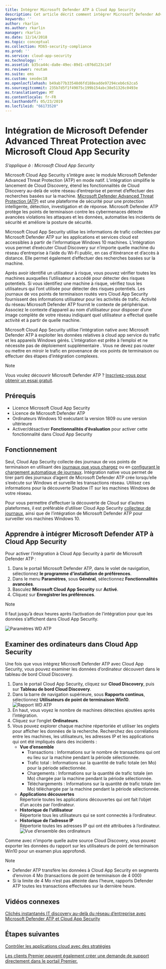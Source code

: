 ```yaml
---
title: Intégrer Microsoft Defender ATP à Cloud App Security
description: Cet article décrit comment intégrer Microsoft Defender Advanced Threat Protection Cloud App Security pour améliorant la visibilité dans l’informatique fantôme et gestion des risques.
keywords: ''
author: rkarlin
ms.author: rkarlin
manager: rkarlin
ms.date: 12/14/2018
ms.topic: conceptual
ms.collection: M365-security-compliance
ms.prod: ''
ms.service: cloud-app-security
ms.technology: ''
ms.assetid: b35ca44c-da8e-49ec-89d1-c076d123c14f
ms.reviewer: reutam
ms.suite: ems
ms.custom: seodec18
ms.openlocfilehash: b49ab77b33548d6fd188eadde97294ceb6c62ca5
ms.sourcegitcommit: 235b7d5f1f49075c199b154abc38e51326c0493e
ms.translationtype: MT
ms.contentlocale: fr-FR
ms.lasthandoff: 05/23/2019
ms.locfileid: "66173520"
---
```

# <a name="microsoft-defender-advanced-threat-protection-integration-with-microsoft-cloud-app-security"></a>Intégration de Microsoft Defender Advanced Threat Protection avec Microsoft Cloud App Security

*S’applique à : Microsoft Cloud App Security*

Microsoft Cloud App Security s’intègre avec le module Microsoft Defender Advanced Threat Protection (ATP) en mode natif. L’intégration simplifie le lancement de Cloud Discovery, étend les fonctionnalités de Cloud Discovery au-delà de votre réseau d’entreprise et permet d’effectuer des recherches basées sur la machine. [Microsoft Defender Advanced Threat Protection (ATP)](https://docs.microsoft.com/windows/security/threat-protection/windows-defender-atp/windows-defender-advanced-threat-protection) est une plateforme de sécurité pour une protection intelligente, détection, investigation et de réponse. Microsoft Defender ATP protège les points de terminaison contre les cybermenaces détecte avancées violations les attaques et les données, automatise les incidents de sécurité et améliore la posture de sécurité.

Microsoft Cloud App Security utilise les informations de trafic collectées par Microsoft Defender ATP sur les applications et services cloud est accessibles à partir de l’informatique Windows 10 machines. L’intégration vous permet d’exécuter Cloud Discovery sur n’importe quelle machine du réseau d’entreprise à l’aide du Wi-Fi public, en cas d’itinérance et d’accès à distance. Elle permet également d’effectuer des recherches basées sur la machine.

Après avoir identifié un utilisateur à risque, vous pouvez vérifier toutes les machines auxquelles l’utilisateur a accédé pour détecter des risques potentiels. Si vous identifiez une machine à risque, vérifiez tous les utilisateurs qui l’ont utilisée pour détecter des risques potentiels. Les journaux de vos points de terminaison routés vers Cloud App Security fournissent des informations utilisateur pour les activités de trafic. Activité du réseau Microsoft Defender ATP fournit le contexte de périphérique. Associez le contexte d’appareil au nom d’utilisateur pour disposer d’une image complète de votre réseau indiquant quel utilisateur a effectué quelle activité et à partir de quelle machine.

Microsoft Cloud App Security utilise l’intégration native avec Microsoft Defender ATP à exploiter les données relatives à cloud app service du trafic et les appareils Windows gérés. L’intégration est prête à l’emploi et ne nécessite pas de déploiement supplémentaire . Vous ne devez pas router ou mettre en miroir le trafic en provenance de vos points de terminaison ou effectuer des étapes d’intégration complexes.

> [!NOTE]
> Vous voulez découvrir Microsoft Defender ATP ? [Inscrivez-vous pour obtenir un essai gratuit](https://www.microsoft.com/WindowsForBusiness/windows-atp?ocid=docs-wdatp-assignaccess-abovefoldlink).
>


## <a name="prerequisites"></a>Prérequis

- Licence Microsoft Cloud App Security
- Licence de Microsoft Defender ATP
- Ordinateurs Windows 10 exécutant la version 1809 ou une version ultérieure
- Activer/désactiver **Fonctionnalités d’évaluation** pour activer cette fonctionnalité dans Cloud App Security

## <a name="how-it-works"></a>Fonctionnement

Seul, Cloud App Security collecte des journaux de vos points de terminaison en utilisant des [journaux que vous chargez](create-snapshot-cloud-discovery-reports.md) ou en [configurant le chargement automatique de journaux](discovery-docker.md). Intégration native vous permet de tirer parti des journaux d’agent de Microsoft Defender ATP crée lorsqu’elle s’exécute sur Windows et surveille les transactions réseau. Utilisez ces informations pour la découverte Shadow IT sur les machines Windows de votre réseau.

Pour vous permettre d’effectuer la découverte de Cloud sur d’autres plateformes, il est préférable d’utiliser Cloud App Security [collecteur de journaux](discovery-docker.md), ainsi que de l’intégration de Microsoft Defender ATP pour surveiller vos machines Windows 10.

## <a name="how-to-integrate-microsoft-defender-atp-with-cloud-app-security"></a>Apprendre à intégrer Microsoft Defender ATP à Cloud App Security

Pour activer l’intégration à Cloud App Security à partir de Microsoft Defender ATP :

1. Dans le portail Microsoft Defender ATP, dans le volet de navigation, sélectionnez **le programme d’installation de préférences**.
2. Dans le menu **Paramètres**, sous **Général**, sélectionnez **Fonctionnalités avancées**.
3. Basculez **Microsoft Cloud App Security** sur **Activé**.
4. Cliquez sur **Enregistrer les préférences**.

>[!NOTE]
> Il faut jusqu’à deux heures après l’activation de l’intégration pour que les données s’affichent dans Cloud App Security.
>

   ![Paramètres WD ATP](./media/wdatp-settings.png)

## <a name="investigate-machines-in-cloud-app-security"></a>Examiner des ordinateurs dans Cloud App Security

Une fois que vous intégrez Microsoft Defender ATP avec Cloud App Security, vous pouvez examiner les données d’ordinateur découvert dans le tableau de bord Cloud Discovery.

1. Dans le portail Cloud App Security, cliquez sur **Cloud Discovery**, puis sur **Tableau de bord Cloud Discovery**.
2. Dans la barre de navigation supérieure, sous **Rapports continus**, sélectionnez **Utilisateurs de point de terminaison Win10**.
  ![Rapport WD ATP](./media/win10-dashboard-report.png)
3. En haut, vous voyez le nombre de machines détectées ajoutées après l’intégration.
4. Cliquez sur l’onglet **Ordinateurs**.
5. Vous pouvez explorer chaque machine répertoriée et utiliser les onglets pour afficher les données de la recherche. Recherchez des corrélations entre les machines, les utilisateurs, les adresses IP et les applications qui ont été impliqués dans des incidents :
   - **Vue d’ensemble**
      - Transactions : Informations sur le nombre de transactions qui ont eu lieu sur la machine pendant la période sélectionnée.
      - Trafic total : Informations sur la quantité de trafic totale (en Mo) pour la période sélectionnée.
     - Chargements : Informations sur la quantité de trafic totale (en Mo) chargée par la machine pendant la période sélectionnée.
     - Téléchargements : Informations sur la quantité de trafic totale (en Mo) téléchargée par la machine pendant la période sélectionnée.
   - **Applications découvertes**<br>
  Répertorie toutes les applications découvertes qui ont fait l’objet d’un accès par l’ordinateur.
   - **Historique de l’utilisateur**<br>
    Répertorie tous les utilisateurs qui se sont connectés à l’ordinateur.
   - **Historique de l’adresse IP**<br>
    Répertorie toutes les adresses IP qui ont été attribuées à l’ordinateur.
 ![Vue d’ensemble des ordinateurs](./media/machines-overview.png)
 
Comme avec n’importe quelle autre source Cloud Discovery, vous pouvez exporter les données du rapport sur les utilisateurs de point de terminaison Win10 pour un examen plus approfondi. 

> [!NOTE]
> - Defender ATP transfère les données à Cloud App Security en segments d’environ 4 Mo (transactions de point de terminaison de 4 000)
> - Si la limite de 4 Mo n’est pas atteinte dans l’heure, rapports Defender ATP toutes les transactions effectuées sur la dernière heure.

## <a name="related-videos"></a>Vidéos connexes

[Clichés instantanés IT discovery au-delà du réseau d’entreprise avec Microsoft Defender ATP et Cloud App Security](https://www.youtube.com/watch?v=f8hbvbY1Hnc)  

## <a name="next-steps"></a>Étapes suivantes 
[Contrôler les applications cloud avec des stratégies](control-cloud-apps-with-policies.md) 

[Les clients Premier peuvent également créer une demande de support directement dans le portail Premier.](https://premier.microsoft.com/)  
  
